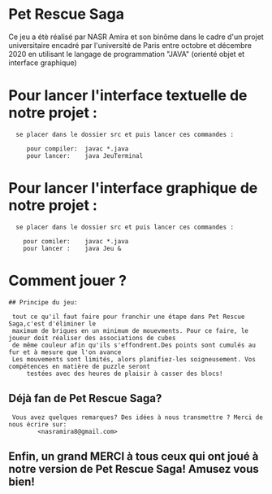   # Pet Rescue Saga
  Ce jeu  a étè réalisé par NASR Amira et son binôme dans le cadre d'un projet universitaire encadré par l'université de Paris entre octobre et décembre 2020 en utilisant le langage de programmation "JAVA" (orienté objet et interface graphique)
		
#  Pour lancer l'interface textuelle de notre projet : 
      se placer dans le dossier src et puis lancer ces commandes :
        
         pour compiler:  javac *.java
         pour lancer:    java JeuTerminal


# Pour lancer l'interface graphique de notre projet : 
      se placer dans le dossier src et puis lancer ces commandes :
         
        pour comiler:    javac *.java
        pour lancer :    java Jeu &
        
        
  # Comment jouer ?
	## Principe du jeu: 
	
	 tout ce qu'il faut faire pour franchir une étape dans Pet Rescue Saga,c'est d'éliminer le
	 maximum de briques en un minimum de mouevments. Pour ce faire, le joueur doit réaliser des associations de cubes
	 de même couleur afin qu'ils s'effondrent.Des points sont cumulés au fur et à mesure que l'on avance 
	 Les mouvements sont limités, alors planifiez-les soigneusement. Vos compétences en matière de puzzle seront
         testées avec des heures de plaisir à casser des blocs!
     
   
     
## Déjà fan de Pet Rescue Saga?
   
  
     Vous avez quelques remarques? Des idées à nous transmettre ? Merci de nous écrire sur:
			<nasramira8@gmail.com>
			
## Enfin, un grand MERCI à tous ceux qui ont joué à notre version de Pet Rescue Saga! Amusez vous bien!
